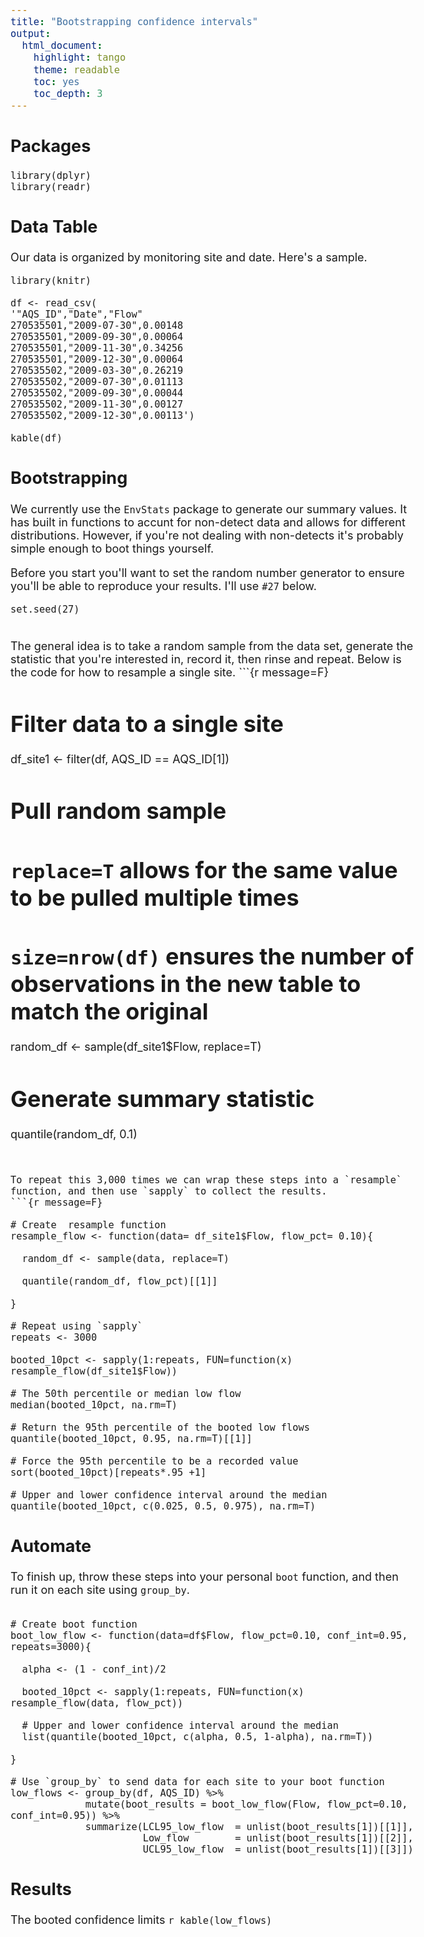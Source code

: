 ```yaml
---
title: "Bootstrapping confidence intervals"
output: 
  html_document: 
    highlight: tango
    theme: readable
    toc: yes
    toc_depth: 3
---
```

  
<style type="text/css">
  body, td {font-size: 18px;}
  code.r{font-size: 18px;}
  pre {font-size: 18px} 
</style>


## Packages
```{r message=F}
library(dplyr)
library(readr)
```

## Data Table

Our data is organized by monitoring site and date. Here's a sample.

```{r kable, message=F, echo=F}
library(knitr)

df <- read_csv(
'"AQS_ID","Date","Flow"
270535501,"2009-07-30",0.00148
270535501,"2009-09-30",0.00064
270535501,"2009-11-30",0.34256
270535501,"2009-12-30",0.00064
270535502,"2009-03-30",0.26219
270535502,"2009-07-30",0.01113
270535502,"2009-09-30",0.00044
270535502,"2009-11-30",0.00127
270535502,"2009-12-30",0.00113')

kable(df)
```

## Bootstrapping

We currently use the `EnvStats` package to generate our summary values. It has built in functions to accunt for non-detect data and allows for different distributions. However, if you're not dealing with non-detects it's probably simple enough to boot things yourself.


Before you start you'll want to set the random number generator to ensure you'll be able to reproduce your results. I'll use `#27` below.
```{r message=F}
set.seed(27)
```

</br>  
The general idea is to take a random sample from the data set, generate the statistic that you're interested in, record it, then rinse and repeat. Below is the code for how to resample a single site.
```{r message=F}

# Filter data to a single site
df_site1 <- filter(df, AQS_ID == AQS_ID[1])

# Pull random sample
# `replace=T` allows for the same value to be pulled multiple times
# `size=nrow(df)` ensures the number of observations in the new table to match the original 
random_df <- sample(df_site1$Flow, replace=T)
  
# Generate summary statistic
quantile(random_df, 0.1)
 
```


To repeat this 3,000 times we can wrap these steps into a `resample` function, and then use `sapply` to collect the results.
```{r message=F}

# Create  resample function
resample_flow <- function(data= df_site1$Flow, flow_pct= 0.10){
  
  random_df <- sample(data, replace=T)
  
  quantile(random_df, flow_pct)[[1]]
  
}

# Repeat using `sapply`
repeats <- 3000

booted_10pct <- sapply(1:repeats, FUN=function(x) resample_flow(df_site1$Flow))

# The 50th percentile or median low flow
median(booted_10pct, na.rm=T)

# Return the 95th percentile of the booted low flows
quantile(booted_10pct, 0.95, na.rm=T)[[1]]

# Force the 95th percentile to be a recorded value
sort(booted_10pct)[repeats*.95 +1]

# Upper and lower confidence interval around the median
quantile(booted_10pct, c(0.025, 0.5, 0.975), na.rm=T)

```


## Automate

To finish up, throw these steps into your personal `boot` function, and then run it on each site using `group_by`.
```{r message=F}

# Create boot function
boot_low_flow <- function(data=df$Flow, flow_pct=0.10, conf_int=0.95, repeats=3000){

  alpha <- (1 - conf_int)/2
  
  booted_10pct <- sapply(1:repeats, FUN=function(x) resample_flow(data, flow_pct))

  # Upper and lower confidence interval around the median
  list(quantile(booted_10pct, c(alpha, 0.5, 1-alpha), na.rm=T))

}

# Use `group_by` to send data for each site to your boot function
low_flows <- group_by(df, AQS_ID) %>% 
             mutate(boot_results = boot_low_flow(Flow, flow_pct=0.10, conf_int=0.95)) %>%
             summarize(LCL95_low_flow  = unlist(boot_results[1])[[1]], 
                       Low_flow        = unlist(boot_results[1])[[2]], 
                       UCL95_low_flow  = unlist(boot_results[1])[[3]])  
```

## Results

The booted confidence limits
`r kable(low_flows)`
                 
